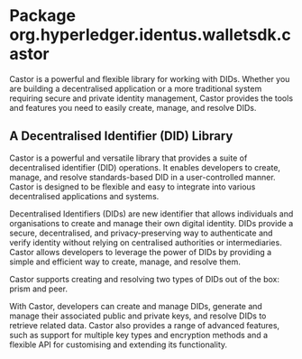 # Package org.hyperledger.identus.walletsdk.castor

Castor is a powerful and flexible library for working with DIDs. Whether you are building a decentralised application or 
a more traditional system requiring secure and private identity management, Castor provides the tools and features you 
need to easily create, manage, and resolve DIDs.

## A Decentralised Identifier (DID) Library

Castor is a powerful and versatile library that provides a suite of decentralised identifier (DID) operations. It 
enables developers to create, manage, and resolve standards-based DID in a user-controlled manner. Castor is designed 
to be flexible and easy to integrate into various decentralised applications and systems.

Decentralised Identifiers (DIDs) are new identifier that allows individuals and organisations to create and manage their 
own digital identity. DIDs provide a secure, decentralised, and privacy-preserving way to authenticate and verify 
identity without relying on centralised authorities or intermediaries. Castor allows developers to leverage the power of 
DIDs by providing a simple and efficient way to create, manage, and resolve them.

Castor supports creating and resolving two types of DIDs out of the box: prism and peer.

With Castor, developers can create and manage DIDs, generate and manage their associated public and private keys, and 
resolve DIDs to retrieve related data. Castor also provides a range of advanced features, such as support for multiple 
key types and encryption methods and a flexible API for customising and extending its functionality.

